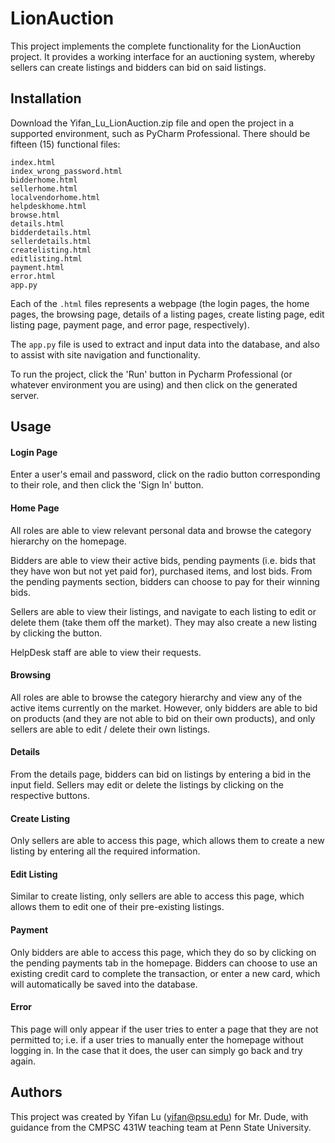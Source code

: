 # LionAuction

This project implements the complete functionality for the LionAuction project. It provides a working interface for an auctioning system, whereby sellers can create listings and bidders can bid on said listings.

## Installation

Download the Yifan_Lu_LionAuction.zip file and open the project in a supported environment, such as PyCharm Professional. There should be fifteen (15) functional files:

```angular2html
index.html
index_wrong_password.html
bidderhome.html
sellerhome.html
localvendorhome.html
helpdeskhome.html
browse.html
details.html
bidderdetails.html
sellerdetails.html
createlisting.html
editlisting.html
payment.html
error.html
app.py
```

Each of the ```.html``` files represents a webpage (the login pages, the home pages, the browsing page, details of a listing pages, create listing page, edit listing page, payment page, and error page, respectively).

The ```app.py``` file is used to extract and input data into the database, and also to assist with site navigation and functionality.

To run the project, click the 'Run' button in Pycharm Professional (or whatever environment you are using) and then click on the generated server.
## Usage


#### Login Page
Enter a user's email and password, click on the radio button corresponding to their role, and then click the 'Sign In' button.

#### Home Page
All roles are able to view relevant personal data and browse the category hierarchy on the homepage.

Bidders are able to view their active bids, pending payments (i.e. bids that they have won but not yet paid for), purchased items, and lost bids. From the pending payments section, bidders can choose to pay for their winning bids.

Sellers are able to view their listings, and navigate to each listing to edit or delete them (take them off the market). They may also create a new listing by clicking the button.

HelpDesk staff are able to view their requests.

#### Browsing
All roles are able to browse the category hierarchy and view any of the active items currently on the market. However, only bidders are able to bid on products (and they are not able to bid on their own products), and only sellers are able to edit / delete their own listings.

#### Details
From the details page, bidders can bid on listings by entering a bid in the input field. Sellers may edit or delete the listings by clicking on the respective buttons.

#### Create Listing
Only sellers are able to access this page, which allows them to create a new listing by entering all the required information.

#### Edit Listing
Similar to create listing, only sellers are able to access this page, which allows them to edit one of their pre-existing listings.

#### Payment
Only bidders are able to access this page, which they do so by clicking on the pending payments tab in the homepage. Bidders can choose to use an existing credit card to complete the transaction, or enter a new card, which will automatically be saved into the database.

#### Error
This page will only appear if the user tries to enter a page that they are not permitted to; i.e. if a user tries to manually enter the homepage without logging in. In the case that it does, the user can simply go back and try again.

## Authors

This project was created by Yifan Lu (yifan@psu.edu) for Mr. Dude, with guidance from the CMPSC 431W teaching team at Penn State University.

